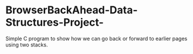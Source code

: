 # BrowserBackAhead-Data-Structures-Project-
Simple C program to show how we can go back or forward to earlier pages using two stacks.
